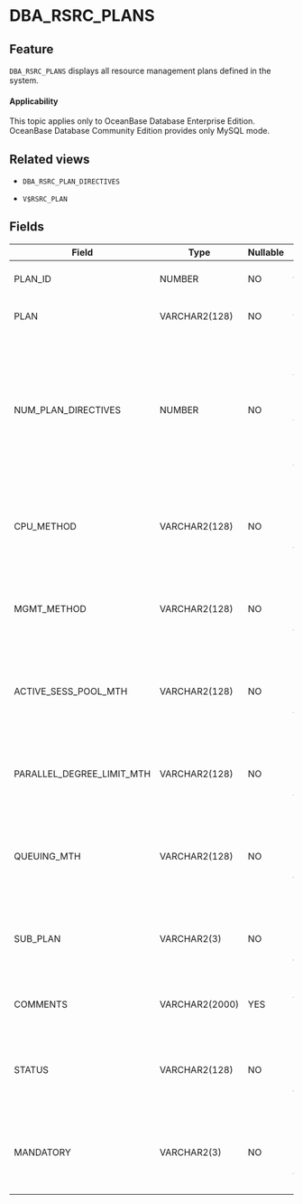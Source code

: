 DBA_RSRC_PLANS
===================================

Feature
-----------------------

`DBA_RSRC_PLANS` displays all resource management plans defined in the system.

<main id="notice" >
    <h4>Applicability</h4>
    <p>This topic applies only to OceanBase Database Enterprise Edition. OceanBase Database Community Edition provides only MySQL mode. </p>
  </main>

Related views
-------------------------

* `DBA_RSRC_PLAN_DIRECTIVES`

* `V$RSRC_PLAN`

Fields
-------------------------

| Field                     | Type           | Nullable | Description                                                                                                                         |
|---------------------------|----------------|----------|-------------------------------------------------------------------------------------------------------------------------------------|
| PLAN_ID                   | NUMBER         | NO       | The ID of the resource plan.                                                                                                        |
| PLAN                      | VARCHAR2(128)  | NO       | The name of the resource plan.                                                                                                      |
| NUM_PLAN_DIRECTIVES       | NUMBER         | NO       | The number of directives defined in the current resource plan.  It is used only for compatibility and the value is fixed to `NULL`. |
| CPU_METHOD                | VARCHAR2(128)  | NO       | It is used only for compatibility and the value is fixed to `NULL`.                                                                 |
| MGMT_METHOD               | VARCHAR2(128)  | NO       | It is used only for compatibility and the value is fixed to `NULL`.                                                                 |
| ACTIVE_SESS_POOL_MTH      | VARCHAR2(128)  | NO       | It is used only for compatibility and the value is fixed to `NULL`.                                                                 |
| PARALLEL_DEGREE_LIMIT_MTH | VARCHAR2(128)  | NO       | It is used only for compatibility and the value is fixed to `NULL`.                                                                 |
| QUEUING_MTH               | VARCHAR2(128)  | NO       | It is used only for compatibility and the value is fixed to `NULL`.                                                                 |
| SUB_PLAN                  | VARCHAR2(3)    | NO       | It is used only for compatibility and the value is fixed to `NULL`.                                                                 |
| COMMENTS                  | VARCHAR2(2000) | YES      | Comments for the resource plan.                                                                                                     |
| STATUS                    | VARCHAR2(128)  | NO       | It is used only for compatibility and the value is fixed to `NULL`.                                                                 |
| MANDATORY                 | VARCHAR2(3)    | NO       | It is used only for compatibility and the value is fixed to `NULL`.                                                                 |
